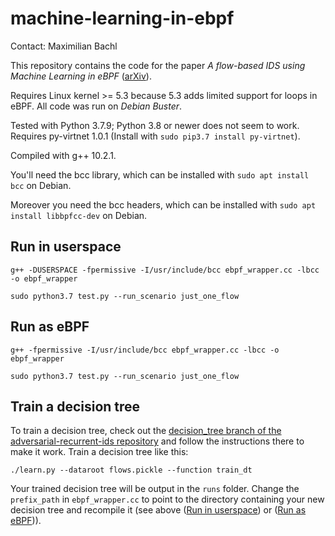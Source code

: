# machine-learning-in-ebpf
Contact: Maximilian Bachl

This repository contains the code for the paper *A flow-based IDS using Machine Learning in eBPF* ([arXiv](https://arxiv.org/abs/2102.09980)).

Requires Linux kernel >= 5.3 because 5.3 adds limited support for loops in eBPF. All code was run on *Debian Buster*. 

Tested with Python 3.7.9; Python 3.8 or newer does not seem to work. Requires py-virtnet 1.0.1 (Install with ```sudo pip3.7 install py-virtnet```).

Compiled with g++ 10.2.1. 

You'll need the bcc library, which can be installed with ```sudo apt install bcc``` on Debian. 

Moreover you need the bcc headers, which can be installed with ```sudo apt install libbpfcc-dev``` on Debian. 

## Run in userspace

    g++ -DUSERSPACE -fpermissive -I/usr/include/bcc ebpf_wrapper.cc -lbcc -o ebpf_wrapper
    
    sudo python3.7 test.py --run_scenario just_one_flow
    
## Run as eBPF

    g++ -fpermissive -I/usr/include/bcc ebpf_wrapper.cc -lbcc -o ebpf_wrapper
    
    sudo python3.7 test.py --run_scenario just_one_flow

## Train a decision tree

To train a decision tree, check out the [decision_tree branch of the adversarial-recurrent-ids repository](https://github.com/CN-TU/adversarial-recurrent-ids/tree/decision_tree) and follow the instructions there to make it work. Train a decision tree like this: 

    ./learn.py --dataroot flows.pickle --function train_dt
    
Your trained decision tree will be output in the ```runs``` folder. Change the ```prefix_path``` in ```ebpf_wrapper.cc``` to point to the directory containing your new decision tree and recompile it (see above ([Run in userspace](#run-in-userspace)) or ([Run as eBPF](#run-as-ebpf))). 
